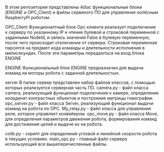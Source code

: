 В этом репозитории представлены 4diac функциональные блоки (ENGINE и OPC_Client) и файлы сервеного ПО для управление колёсным RaspberryPi роботом.

OPC_Client
Функционалтный блок Opc клиента реализует подключение к серверу по указанному IP и чтение булевой и строковой переменной с заданными NodeId, и запись значения False в булевую переменную, после чего происходит отключение от сервера.
Строковая переменная парсится на предмет кода команды и длительности исполнения в милисекундах. После эти параметры передаються на вход блока ENGINE

ENGINE
Функциональный блок ENGINE предназначен для выдачи команд на моторы робота с заданной длительностью. 

server
В папке сервер представлен набор файлов классов, с помощью которых реализуется  серверная часть ПО.
camera.py - файл класса camera, реализующий функционал подключения к камере, определение координат контрастных объектов и построение матрицы гомографии.
opc_server.py - файл класса Server, реализующий функционал выдачи команд на робота по OPC.
My_relay.py - файл класса для управления реле, которое управляет конвейером.
opc_move.py - файл класса Move, для определения параметров движения робота, формирования команд для достижения целей и выдаче их на робота.

colib.py - скрипт для определения угловой и ленейной скорости робота в текущих условиях.
main_opc.py - главный файл сервера использующий все вышеперечисленные файлы.


